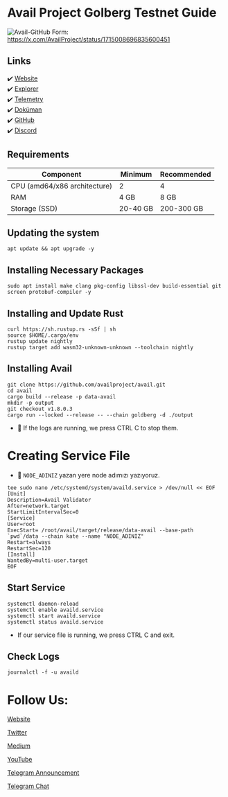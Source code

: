 # Avail Project Golberg Testnet Guide
![Avail-GitHub](https://github.com/AnatolianTeam/AvailProject/assets/102043225/b563145a-153b-4a1b-9e4c-54ebb58f305c)
Form: https://x.com/AvailProject/status/1715008696835600451

## Links
 ✔️ [Website](https://www.availproject.org/)<br>
 ✔️ [Explorer](https://goldberg.avail.tools/#/explorer)<br>
 ✔️ [Telemetry](https://telemetry.avail.tools/#list/0x6f09966420b2608d1947ccfb0f2a362450d1fc7fd902c29b67c906eaa965a7ae)<br>
 ✔️ [Doküman](https://docs.availproject.org/)<br>
 ✔️ [GitHub](https://github.com/availproject)<br>
 ✔️ [Discord](https://discord.gg/TUVbtZMMpz)<br>

## Requirements 
| Component | Minimum | **Recommended** | 
| ------------ | ------------ | ------------ |
| CPU (amd64/x86 architecture) |	2 | 4 |
| RAM	| 4 GB | 8 GB |
| Storage (SSD)	| 20-40 GB | 200-300 GB  |

## Updating the system
```shell
apt update && apt upgrade -y
```

## Installing Necessary Packages
```shell
sudo apt install make clang pkg-config libssl-dev build-essential git screen protobuf-compiler -y
```

## Installing and Update Rust
```shell
curl https://sh.rustup.rs -sSf | sh
source $HOME/.cargo/env
rustup update nightly
rustup target add wasm32-unknown-unknown --toolchain nightly

```

## Installing Avail

```shell
git clone https://github.com/availproject/avail.git
cd avail
cargo build --release -p data-avail
mkdir -p output
git checkout v1.8.0.3
cargo run --locked --release -- --chain goldberg -d ./output
```
* 🔴 If the logs are running, we press CTRL C to stop them.

# Creating Service File
* 🔴  `NODE_ADINIZ` yazan yere node adımızı yazıyoruz.
```shell
tee sudo nano /etc/systemd/system/availd.service > /dev/null << EOF
[Unit]
Description=Avail Validator
After=network.target
StartLimitIntervalSec=0
[Service]
User=root
ExecStart= /root/avail/target/release/data-avail --base-path `pwd`/data --chain kate --name "NODE_ADINIZ"
Restart=always
RestartSec=120
[Install]
WantedBy=multi-user.target
EOF
```

## Start Service
```shell
systemctl daemon-reload
systemctl enable availd.service
systemctl start availd.service
systemctl status availd.service
```

* If our service file is running, we press CTRL C and exit.

## Check Logs
```
journalctl -f -u availd
```



# Follow Us:

[Website](https://anatolianteam.com)

[Twitter](https://twitter.com/anatolianteam)

[Medium](https://medium.com/@anatolianteam)

[YouTube](https://www.youtube.com/@anatolianteam)

[Telegram Announcement](https://t.me/AnatolianTeamduyuru)

[Telegram Chat](https://t.me/AnatolianTeam)
